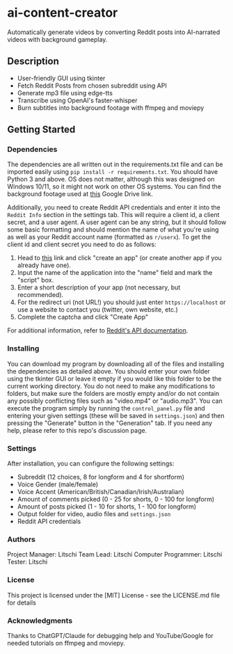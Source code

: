 # ai-content-creator
Automatically generate videos by converting Reddit posts into AI-narrated videos with background gameplay.

## Description
- User-friendly GUI using tkinter
- Fetch Reddit Posts from chosen subreddit using API
- Generate mp3 file using edge-tts
- Transcribe using OpenAI's faster-whisper
- Burn subtitles into background footage with ffmpeg and moviepy

## Getting Started

### Dependencies
The dependencies are all written out in the requirements.txt file and can be imported easily using `pip install -r requirements.txt`.
You should have Python 3 and above. OS does not matter, although this was designed on Windows 10/11, so it might not work on
other OS systems. You can find the background footage used at [this](https://drive.google.com/drive/folders/1r6vmfbwchYi-t-6i1qfPk_6XSZWY_u3X?usp=drive_link) Google Drive link.

Additionally, you need to create Reddit API credentials and enter it into the `Reddit Info` section in the settings tab.
This will require a client id, a client secret, and a user agent. A user agent can be any string, but it should follow some
basic formatting and should mention the name of what you're using as well as your Reddit account name (formatted as `r/userx`).
To get the client id and client secret you need to do as follows:
  1. Head to [this](https://www.reddit.com/prefs/apps) link and click "create an app" (or create another app if you already have one).
  2. Input the name of the application into the "name" field and mark the "script" box.
  3. Enter a short description of your app (not necessary, but recommended).
  4. For the redirect uri (not URL!) you should just enter `https://localhost` or use a website to contact you (twitter, own website, etc.)
  5. Complete the captcha and click "Create App"

For additional information, refer to [Reddit's API documentation](https://www.reddit.com/dev/api/).


### Installing
You can download my program by downloading all of the files and installing the dependencies as detailed above. You should enter
your own folder using the tkinter GUI or leave it empty if you would like this folder to be the current working directory.
You do not need to make any modifications to folders, but make sure the folders are mostly empty and/or do not contain any possibly
conflicting files such as "video.mp4" or "audio.mp3".
You can execute the program simply by running the `control_panel.py` file and entering your given settings (these will be saved in
`settings.json`) and then pressing the "Generate" button in the "Generation" tab.
If you need any help, please refer to this repo's discussion page.

### Settings
After installation, you can configure the following settings:
- Subreddit (12 choices, 8 for longform and 4 for shortform)
- Voice Gender (male/female)
- Voice Accent (American/British/Canadian/Irish/Australian)
- Amount of comments picked (0 - 25 for shorts, 0 - 100 for longform)
- Amount of posts picked (1 - 10 for shorts, 1 - 100 for longform)
- Output folder for video, audio files and `settings.json`
- Reddit API credentials

### Authors
Project Manager: Litschi
Team Lead: Litschi
Computer Programmer: Litschi
Tester: Litschi

### License
This project is licensed under the [MIT] License - see the LICENSE.md file for details

### Acknowledgments
Thanks to ChatGPT/Claude for debugging help and YouTube/Google for needed tutorials on ffmpeg and moviepy.
